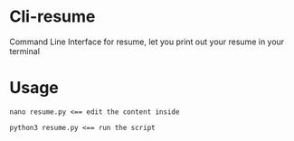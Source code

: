 # Cli-resume
Command Line Interface for resume, let you print out your resume in your terminal
# Usage
```
nano resume.py <== edit the content inside
```

```
python3 resume.py <== run the script
```
